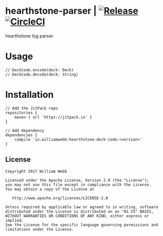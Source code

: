 hearthstone-parser | [![Release](https://jitpack.io/v/io.williamwebb/hearthstone-deck-code.svg)](https://jitpack.io/#io.williamwebb/hearthstone-deck-code) [![CircleCI](https://circleci.com/gh/williamwebb/hearthstone-deck-code.svg?style=svg)](https://circleci.com/gh/williamwebb/hearthstone-deck-code)
============

hearthstone log parser

Usage
=====

```
// DeckCode.encode(deck: Deck)
// DeckCode.decode(deck: String)
```

Installation
=====
```
// Add the JitPack repo
repositories {
    maven { url 'https://jitpack.io' }
}

// Add dependency
dependencies {
    compile 'io.williamwebb:hearthstone-deck-code:<version>'
}
```
License
-------

    Copyright 2017 William Webb

    Licensed under the Apache License, Version 2.0 (the "License");
    you may not use this file except in compliance with the License.
    You may obtain a copy of the License at

       http://www.apache.org/licenses/LICENSE-2.0

    Unless required by applicable law or agreed to in writing, software
    distributed under the License is distributed on an "AS IS" BASIS,
    WITHOUT WARRANTIES OR CONDITIONS OF ANY KIND, either express or implied.
    See the License for the specific language governing permissions and
    limitations under the License.